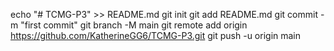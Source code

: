 echo "# TCMG-P3" >> README.md
git init
git add README.md
git commit -m "first commit"
git branch -M main
git remote add origin https://github.com/KatherineGG6/TCMG-P3.git
git push -u origin main
